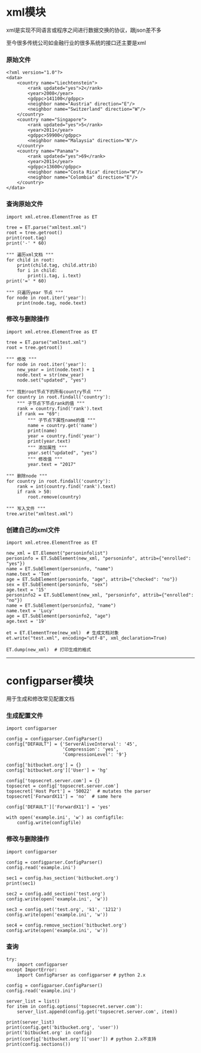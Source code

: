 # xml模块 #
xml是实现不同语言或程序之间进行数据交换的协议，跟json差不多

至今很多传统公司如金融行业的很多系统的接口还主要是xml

### 原始文件
	<?xml version="1.0"?>
	<data>
	    <country name="Liechtenstein">
	        <rank updated="yes">2</rank>
	        <year>2008</year>
	        <gdppc>141100</gdppc>
	        <neighbor name="Austria" direction="E"/>
	        <neighbor name="Switzerland" direction="W"/>
	    </country>
	    <country name="Singapore">
	        <rank updated="yes">5</rank>
	        <year>2011</year>
	        <gdppc>59900</gdppc>
	        <neighbor name="Malaysia" direction="N"/>
	    </country>
	    <country name="Panama">
	        <rank updated="yes">69</rank>
	        <year>2011</year>
	        <gdppc>13600</gdppc>
	        <neighbor name="Costa Rica" direction="W"/>
	        <neighbor name="Colombia" direction="E"/>
	    </country>
	</data> 

### 查询原始文件
	import xml.etree.ElementTree as ET
	
	tree = ET.parse("xmltest.xml")
	root = tree.getroot()
	print(root.tag)
	print('-' * 60)
	
	""" 遍历xml文档 """
	for child in root:
	    print(child.tag, child.attrib)
	    for i in child:
	        print(i.tag, i.text)
	print('=' * 60)
	
	""" 只遍历year 节点 """
	for node in root.iter('year'):
	    print(node.tag, node.text)

### 修改与删除操作
	import xml.etree.ElementTree as ET
	
	tree = ET.parse("xmltest.xml")
	root = tree.getroot()
	
	""" 修改 """
	for node in root.iter('year'):
	    new_year = int(node.text) + 1
	    node.text = str(new_year)
	    node.set("updated", "yes")
		
	""" 找到root节点下的所有country节点 """
	for country in root.findall('country'):
	    """ 子节点下节点rank的值 """
	    rank = country.find('rank').text
	    if rank == "69":
	        """ 子节点下属性name的值 """
	        name = country.get('name')
	        print(name)
	        year = country.find('year')
	        print(year.text)
	        """ 添加属性 """
	        year.set("updated", "yes")
	        """ 修改值 """
	        year.text = "2017"	
	
	""" 删除node """
	for country in root.findall('country'):
	    rank = int(country.find('rank').text)
	    if rank > 50:
	        root.remove(country)
			
	""" 写入文件 """		
	tree.write("xmltest.xml")

### 创建自己的xml文件
	import xml.etree.ElementTree as ET
	
	new_xml = ET.Element("personinfolist")
	personinfo = ET.SubElement(new_xml, "personinfo", attrib={"enrolled": "yes"})
	name = ET.SubElement(personinfo, "name")
	name.text = 'Tom'
	age = ET.SubElement(personinfo, "age", attrib={"checked": "no"})
	sex = ET.SubElement(personinfo, "sex")
	age.text = '15'
	personinfo2 = ET.SubElement(new_xml, "personinfo", attrib={"enrolled": "no"})
	name = ET.SubElement(personinfo2, "name")
	name.text = 'Lucy'
	age = ET.SubElement(personinfo2, "age")
	age.text = '19'
	
	et = ET.ElementTree(new_xml)  # 生成文档对象
	et.write("test.xml", encoding="utf-8", xml_declaration=True)
	
	ET.dump(new_xml)  # 打印生成的格式


----------
# configparser模块 #
用于生成和修改常见配置文档

### 生成配置文件
	import configparser
	
	config = configparser.ConfigParser()
	config["DEFAULT"] = {'ServerAliveInterval': '45',
	                     'Compression': 'yes',
	                     'CompressionLevel': '9'}
	
	config['bitbucket.org'] = {}
	config['bitbucket.org']['User'] = 'hg'
	
	config['topsecret.server.com'] = {}
	topsecret = config['topsecret.server.com']
	topsecret['Host Port'] = '50022'  # mutates the parser
	topsecret['ForwardX11'] = 'no'  # same here
	
	config['DEFAULT']['ForwardX11'] = 'yes'
	
	with open('example.ini', 'w') as configfile:
	    config.write(configfile)

### 修改与删除操作
	import configparser
	
	config = configparser.ConfigParser()
	config.read('example.ini')
	
	sec1 = config.has_section('bitbucket.org')
	print(sec1)
	
	sec2 = config.add_section('test.org')
	config.write(open('example.ini', 'w'))
	
	sec3 = config.set('test.org', 'k1', '1212')
	config.write(open('example.ini', 'w'))
	
	sec4 = config.remove_section('bitbucket.org')
	config.write(open('example.ini', 'w'))

### 查询
	try:
    	import configparser
	except ImportError:
	    import ConfigParser as configparser # python 2.x
	
	config = configparser.ConfigParser()
	config.read('example.ini')
	
	server_list = list()
	for item in config.options('topsecret.server.com'):
	    server_list.append(config.get('topsecret.server.com', item))
	
	print(server_list)
	print(config.get('bitbucket.org', 'user'))
	print('bitbucket.org' in config)
	print(config['bitbucket.org']['user']) # python 2.x不支持
	print(config.sections())
